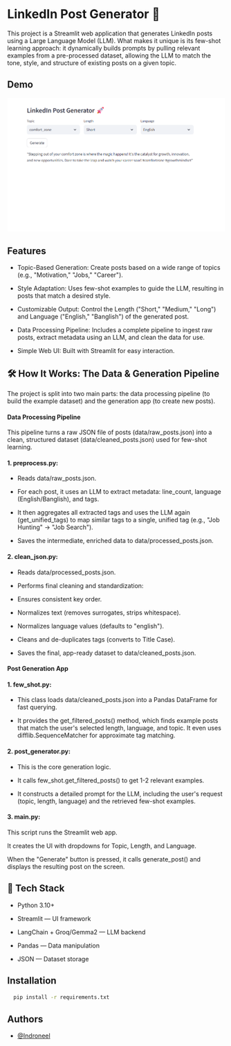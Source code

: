
# LinkedIn Post Generator 🚀
This project is a Streamlit web application that generates LinkedIn posts using a Large Language Model (LLM). What makes it unique is its few-shot learning approach: it dynamically builds prompts by pulling relevant examples from a pre-processed dataset, allowing the LLM to match the tone, style, and structure of existing posts on a given topic.



## Demo
![app-screenshot](https://github.com/Indroneel-roy/generative-ai-projects/blob/main/GenLinkAI/git.png)


## Features
* Topic-Based Generation: Create posts based on a wide range of topics (e.g., "Motivation," "Jobs," "Career").

* Style Adaptation: Uses few-shot examples to guide the LLM, resulting in posts that match a desired style.

* Customizable Output: Control the Length ("Short," "Medium," "Long") and Language ("English," "Banglish") of the generated post.

* Data Processing Pipeline: Includes a complete pipeline to ingest raw posts, extract metadata using an LLM, and clean the data for use.

* Simple Web UI: Built with Streamlit for easy interaction.

## 🛠️ How It Works: The Data & Generation Pipeline
The project is split into two main parts: the data processing pipeline (to build the example dataset) and the generation app (to create new posts).

#### Data Processing Pipeline
This pipeline turns a raw JSON file of posts (data/raw_posts.json) into a clean, structured dataset (data/cleaned_posts.json) used for few-shot learning.

#### 1. preprocess.py:

* Reads data/raw_posts.json.

* For each post, it uses an LLM to extract metadata: line_count, language (English/Banglish), and tags.

* It then aggregates all extracted tags and uses the LLM again (get_unified_tags) to map similar tags to a single, unified tag (e.g., "Job Hunting" -> "Job Search").

* Saves the intermediate, enriched data to data/processed_posts.json.

#### 2. clean_json.py:

* Reads data/processed_posts.json.

* Performs final cleaning and standardization:

* Ensures consistent key order.

* Normalizes text (removes surrogates, strips whitespace).

* Normalizes language values (defaults to "english").

* Cleans and de-duplicates tags (converts to Title Case).

* Saves the final, app-ready dataset to data/cleaned_posts.json.

#### Post Generation App
#### 1. few_shot.py:

* This class loads data/cleaned_posts.json into a Pandas DataFrame for fast querying.

* It provides the get_filtered_posts() method, which finds example posts that match the user's selected length, language, and topic. It even uses difflib.SequenceMatcher for approximate tag matching.

#### 2. post_generator.py:

* This is the core generation logic.

* It calls few_shot.get_filtered_posts() to get 1-2 relevant examples.

* It constructs a detailed prompt for the LLM, including the user's request (topic, length, language) and the retrieved few-shot examples.

#### 3. main.py:

This script runs the Streamlit web app.

It creates the UI with dropdowns for Topic, Length, and Language.

When the "Generate" button is pressed, it calls generate_post() and displays the resulting post on the screen.

## 🧰 Tech Stack

* Python 3.10+

* Streamlit — UI framework

* LangChain + Groq/Gemma2 — LLM backend

* Pandas — Data manipulation

* JSON — Dataset storage

## Installation



```bash
  pip install -r requirements.txt

```

    
## Authors

- [@Indroneel](https://github.com/Indroneel-roy)





